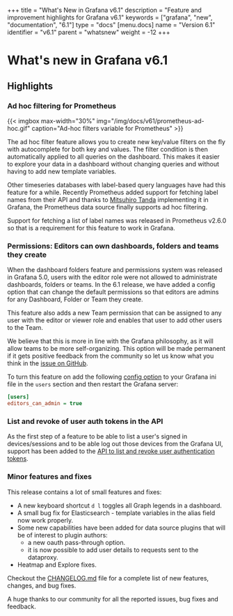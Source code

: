+++
title = "What's New in Grafana v6.1"
description = "Feature and improvement highlights for Grafana v6.1"
keywords = ["grafana", "new", "documentation", "6.1"]
type = "docs"
[menu.docs]
name = "Version 6.1"
identifier = "v6.1"
parent = "whatsnew"
weight = -12
+++

# What's new in Grafana v6.1

## Highlights

### Ad hoc filtering for Prometheus

{{< imgbox max-width="30%" img="/img/docs/v61/prometheus-ad-hoc.gif" caption="Ad-hoc filters variable for Prometheus" >}}

The ad hoc filter feature allows you to create new key/value filters on the fly with autocomplete for both key and values. The filter condition is then automatically applied to all queries on the dashboard. This makes it easier to explore your data in a dashboard without changing queries and without having to add new template variables.

Other timeseries databases with label-based query languages have had this feature for a while. Recently Prometheus added support for fetching label names from their API and thanks to [Mitsuhiro Tanda](https://github.com/mtanda) implementing it in Grafana, the Prometheus data source finally supports ad hoc filtering.

Support for fetching a list of label names was released in Prometheus v2.6.0 so that is a requirement for this feature to work in Grafana.

### Permissions: Editors can own dashboards, folders and teams they create

When the dashboard folders feature and permissions system was released in Grafana 5.0, users with the editor role were not allowed to administrate dashboards, folders or teams. In the 6.1 release, we have added a config option that can change the default permissions so that editors are admins for any Dashboard, Folder or Team they create.

This feature also adds a new Team permission that can be assigned to any user with the editor or viewer role and enables that user to add other users to the Team.

We believe that this is more in line with the Grafana philosophy, as it will allow teams to be more self-organizing. This option will be made permanent if it gets positive feedback from the community so let us know what you think in the [issue on GitHub](https://github.com/grafana/grafana/issues/15590).

To turn this feature on add the following [config option](/installation/configuration/#editors-can-admin) to your Grafana ini file in the `users` section and then restart the Grafana server:

```ini
[users]
editors_can_admin = true
```

### List and revoke of user auth tokens in the API

As the first step of a feature to be able to list a user's signed in devices/sessions and to be able log out those devices from the Grafana UI, support has been added to the [API to list and revoke user authentication tokens](/http_api/admin/#auth-tokens-for-user).

### Minor features and fixes

This release contains a lot of small features and fixes:

- A new keyboard shortcut `d l` toggles all Graph legends in a dashboard.
- A small bug fix for Elasticsearch - template variables in the alias field now work properly.
- Some new capabilities have been added for data source plugins that will be of interest to plugin authors:
  - a new oauth pass-through option.
  - it is now possible to add user details to requests sent to the dataproxy.
- Heatmap and Explore fixes.

Checkout the [CHANGELOG.md](https://github.com/grafana/grafana/blob/master/CHANGELOG.md) file for a complete list of new features, changes, and bug fixes.

A huge thanks to our community for all the reported issues, bug fixes and feedback.
